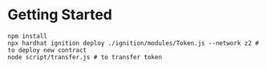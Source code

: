 # Getting Started

```
npm install
npx hardhat ignition deploy ./ignition/modules/Token.js --network z2 # to deploy new contract
node script/transfer.js # to transfer token
```
